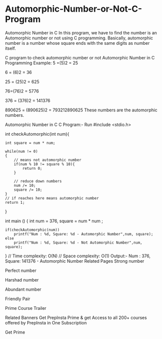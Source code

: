 # Automorphic-Number-or-Not-C-Program

Automorphic Number in C
In this program, we have to find the number is an Automorphic number or not using C programming. Basically, automorphic number is a number whose square ends with the same digits as number itself.

C program to check automorphic number or not
Automorphic Number in C Programming
Example:
5 =(5)2 = 25

6 = (6)2 = 36

25 = (25)2 = 625

76=(76)2 = 5776

376 = (376)2 = 141376

890625 = (890625)2 = 793212890625
These numbers are the automorphic numbers.

 

Automorphic Number in C
C Program:-
Run
#include <stdio.h>

int checkAutomorphic(int num){
    
    int square = num * num;
    
    while(num != 0)
    {
        // means not automorphic number
        if(num % 10 != square % 10){
            return 0;
        }
        
        // reduce down numbers
        num /= 10;
        square /= 10;
    }
    // if reaches here means automorphic number
    return 1;
}

int main ()
{
    int num = 376, square = num * num ;
    
    if(checkAutomorphic(num))
        printf("Num : %d, Square: %d - Automorphic Number",num, square);
    else
        printf("Num : %d, Square: %d - Not Automorphic Number",num, square);
    

}
// Time complexity: O(N)
// Space complexity: O(1)
Output:-
Num : 376, Square: 141376 - Automorphic Number
Related Pages
Strong number

Perfect number

Harshad number

Abundant number

Friendly Pair

Prime Course Trailer

Related Banners
Get PrepInsta Prime & get Access to all 200+ courses offered by PrepInsta in One Subscription

Get Prime
